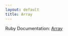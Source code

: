```yaml
---
layout: default
title: Array
---
```


Ruby Documentation: [Array][rdoc-array]

[rdoc-array]: http://www.ruby-doc.org/core-1.9.3/Array.html
